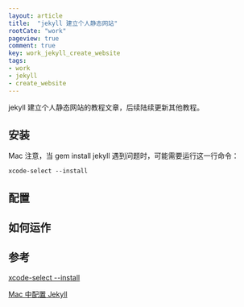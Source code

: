 ```yaml
---
layout: article
title:  "jekyll 建立个人静态网站"
rootCate: "work"
pageview: true
comment: true
key: work_jekyll_create_website
tags:
- work
- jekyll
- create_website
---
```


jekyll 建立个人静态网站的教程文章，后续陆续更新其他教程。

<!---more--->

## 安装
Mac 注意，当 gem install jekyll 遇到问题时，可能需要运行这一行命令：
```
xcode-select --install
```

## 配置

## 如何运作

## 参考
[xcode-select --install](https://stackoverflow.com/questions/10725767/error-installing-jekyll-native-extension-build)

[Mac 中配置 Jekyll](https://www.jianshu.com/p/25111a6002ec)
